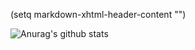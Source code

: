 (setq markdown-xhtml-header-content
      "<style  type='text/css'>
      img[src*='#center'] { 
      display: block;
      margin: auto;}</style>")

![Anurag's github stats](https://github-readme-stats.vercel.app/api?username=fahirmdz&show_icons=true&theme=tokyonight#center)


